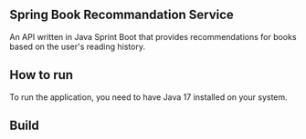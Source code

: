 ## Spring Book Recommandation Service

An API written in Java Sprint Boot that provides recommendations for books based on the user's reading history.

## How to run

To run the application, you need to have Java 17 installed on your system.


## Build


